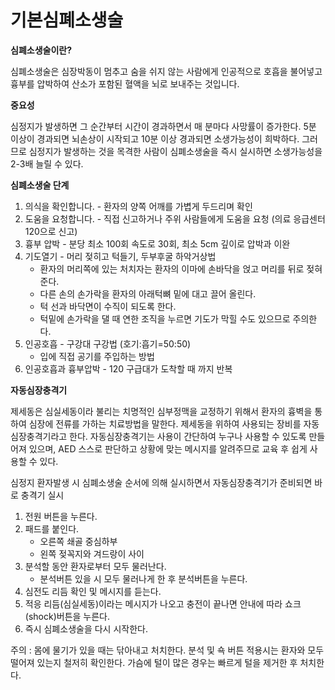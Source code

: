 # 기본심폐소생술

**심폐소생술이란?**

심폐소생술은 심장박동이 멈추고 숨을 쉬지 않는 사람에게 인공적으로 호흡을 불어넣고 흉부를 압박하여 산소가 포함된 혈액을 뇌로 보내주는 것입니다.

**중요성**

심정지가 발생하면 그 순간부터 시간이 경과하면서 매 분마다 사망률이 증가한다. 5분 이상이 경과되면 뇌손상이 시작되고 10분 이상 경과되면 소생가능성이 희박하다. 그러므로 심정지가 발생하는 것을 목격한 사람이 심폐소생술을 즉시 실시하면 소생가능성을 2-3배 늘릴 수 있다.

**심폐소생술 단계**

1. 의식을 확인합니다. - 환자의 양쪽 어깨를 가볍게 두드리며 확인
2. 도움을 요청합니다. - 직접 신고하거나 주위 사람들에게 도움을 요청 \(의료 응급센터 120으로 신고\)
3. 흉부 압박 - 분당 최소 100회 속도로 30회, 최소 5cm 깊이로 압박과 이완
4. 기도열기 - 머리 젖히고 턱들기, 두부후굴 하악거상법
   * 환자의 머리쪽에 있는 처치자는 환자의 이마에 손바닥을 얹고 머리를 뒤로 젖혀준다.
   * 다른 손의 손가락을 환자의 아래턱뼈 밑에 대고 끌어 올린다.
   * 턱 선과 바닥면이 수직이 되도록 한다.
   * 턱밑에 손가락을 댈 때 연한 조직을 누르면 기도가 막힐 수도 있으므로 주의한다.
5. 인공호흡 - 구강대 구강법 \(호기:흡기=50:50\)
   * 입에 직접 공기를 주입하는 방법
6. 인공호흡과 흉부압박 - 120 구급대가 도착할 때 까지 반복



**자동심장충격기**

제세동은 심실세동이라 불리는 치명적인 심부정맥을 교정하기 위해서 환자의 흉벽을 통하여 심장에 전류를 가하는 치료방법을 말한다. 제세동을 위하여 사용되는 장비를 자동심장충격기라고 한다. 자동심장충격기는 사용이 간단하여 누구나 사용할 수 있도록 만들어져 있으며, AED 스스로 판단하고 상황에 맞는 메시지를 알려주므로 교육 후 쉽게 사용할 수 있다.

심정지 환자발생 시 심폐소생술 순서에 의해 실시하면서 자동심장충격기가 준비되면 바로 충격기 실시

1. 전원 버튼을 누른다.
2. 패드를 붙인다.
   * 오른쪽 쇄골 중심하부
   * 왼쪽 젖꼭지와 겨드랑이 사이
3. 분석할 동안 환자로부터 모두 물러난다.
   * 분석버튼 있을 시 모두 물러나게 한 후 분석버튼을 누른다.
4. 심전도 리듬 확인 및 메시지를 듣는다.
5. 적응 리듬\(심실세동\)이라는 메시지가 나오고 충전이 끝나면 안내에 따라 쇼크\(shock\)버튼을 누른다.
6. 즉시 심폐소생술을 다시 시작한다.

주의 : 몸에 물기가 있을 때는 닦아내고 처치한다. 분석 및 쇽 버튼 적용시는 환자와 모두 떨어져 있는지 철저히 확인한다. 가슴에 털이 많은 경우는 빠르게 털을 제거한 후 처치한다.

